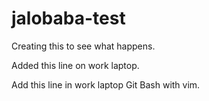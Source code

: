 # jalobaba-test

Creating this to see what happens. 

Added this line on work laptop.

Add this line in work laptop Git Bash with vim.
